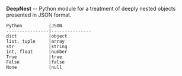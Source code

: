 **DeepNest** -- Python module for a treatment of deeply nested objects presented in JSON format.

```
Python          |JSON
----------------|---------------
dict            |object
list, tuple     |array
str             |string
int, float      |number
True            |true
False           |false
None            |null
```
